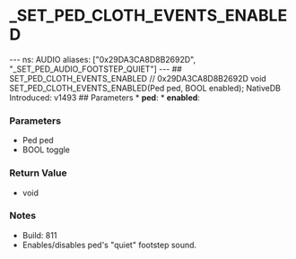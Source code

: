 # _SET_PED_CLOTH_EVENTS_ENABLED

--- ns: AUDIO aliases: ["0x29DA3CA8D8B2692D", "_SET_PED_AUDIO_FOOTSTEP_QUIET"] --- ## SET_PED_CLOTH_EVENTS_ENABLED  // 0x29DA3CA8D8B2692D void SET_PED_CLOTH_EVENTS_ENABLED(Ped ped, BOOL enabled);  NativeDB Introduced: v1493  ## Parameters * **ped**: * **enabled**:

### Parameters
* Ped ped
* BOOL toggle

### Return Value
* void

### Notes
* Build: 811
* Enables/disables ped's "quiet" footstep sound.

